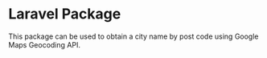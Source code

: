 # Laravel Package

This package can be used to obtain a city name by post code using Google Maps Geocoding API.
